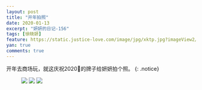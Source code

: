 ```yaml
---
layout: post
title: "开年拍照"
date: 2020-01-13
excerpt: "妍妍的日记-156"
tags: [徐晓妍]
feature: https://static.justice-love.com/image/jpg/xktp.jpg?imageView2/1/w/1200/h/500
yan: true
comments: true
---
```

开年去商场玩，就这庆祝2020🎉的牌子给妍妍拍个照。
{: .notice}
<figure>
    <img src="{{ site.staticUrl }}/yanyan/image/2020paizhao1.jpg?imageMogr2/auto-orient" />
    <img src="{{ site.staticUrl }}/yanyan/image/2020paizhao2.jpg?imageMogr2/auto-orient" />
    <img src="{{ site.staticUrl }}/yanyan/image/2020paizhao3.jpg?imageMogr2/auto-orient" />
</figure>
